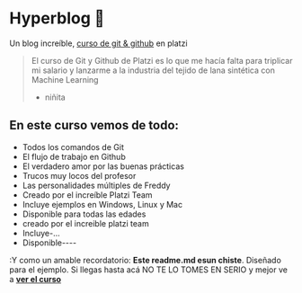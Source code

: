 # Hyperblog 💚
Un blog increíble, [curso de git & github](https://platzi.com/cursos/git-github/ "curso de git & github") en platzi
>El curso de Git y Github de Platzi es lo que me hacía falta para triplicar mi salario y lanzarme a la industria del tejido de lana sintética con Machine Learning
>- niñita

## En este curso vemos de todo:
- Todos los comandos de Git
- El flujo de trabajo en Github
- El verdadero amor por las buenas prácticas
- Trucos muy locos del profesor
- Las personalidades múltiples de Freddy
- Creado por el increíble Platzi Team
- Incluye ejemplos en Windows, Linux y Mac
- Disponible para todas las edades
- creado por el increible platzi team
- Incluye-...
- Disponible----

:Y como un amable recordatorio: **Este readme.md esun chiste**. Diseñado para el ejemplo. Si llegas hasta acá NO TE LO TOMES EN SERIO y mejor ve a [**ver el curso**](http://https://platzi.com/cursos/git-github/ "ve a ver el curso")